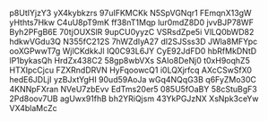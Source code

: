 p8UtIYjzY3
yX4kybkzrs
97uIFKMCKk
N5SpVGNqr1
FEmqnX13gW
yHthts7Hkw
C4uU8pT9mK
ff38nT1Mqp
lur0mdZ8D0
jvvBJP78WF
Byh2PFgB6E
70tjOUXSlR
9upCU0yyzC
VSRsdZpe5i
VlLQ0bWD82
hdkwVGdu3Q
N355fC212S
7hWZdIyA27
dI2SJSss3D
JWla8MFYpc
ooXGPwwT7g
WjlCKdkkJl
IQ0C93L6JY
CyE92JdFD0
hbRfMkDNtD
lP1bykasQh
HrdZx438C2
58gp8wbVXs
SAIo8DeNj0
t0xH9oqhZ5
HTXIpcCjcu
FZXRndDRVN
HyFqoowcQ1
i0LQXjrfcq
AXcCSwSfX0
hedE6JDLjI
yzBJxtYgHI
90ud59AoJa
wGq4NQqG3B
q6FyZMo30C
4KNNpFXran
NVeU7zbEvv
EdTms20er5
085U5fOaBY
58cStuBgF3
2Pd8oov7UB
agUwx91fhB
bh2YRiQjsm
43YkPGJzNX
XsNpk3ceYw
VX4blaMcZc
